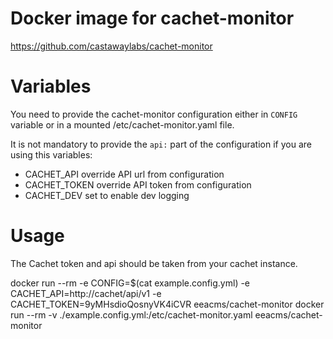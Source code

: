 
# Docker image for cachet-monitor

https://github.com/castawaylabs/cachet-monitor


# Variables

You need to provide the cachet-monitor configuration either in `CONFIG` variable or in a mounted /etc/cachet-monitor.yaml file.

It is not mandatory to provide the `api:` part of the configuration if you are using this variables:

-  CACHET_API      override API url from configuration
-  CACHET_TOKEN    override API token from configuration
-  CACHET_DEV      set to enable dev logging


# Usage
The Cachet token and api should be taken from your cachet instance.

docker run --rm -e CONFIG=$(cat example.config.yml) -e CACHET_API=http://cachet/api/v1  -e CACHET_TOKEN=9yMHsdioQosnyVK4iCVR eeacms/cachet-monitor
docker run --rm -v ./example.config.yml:/etc/cachet-monitor.yaml eeacms/cachet-monitor




